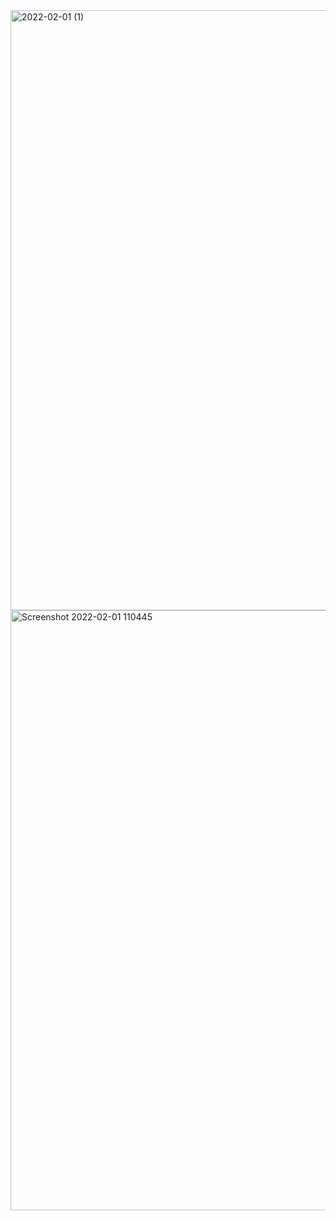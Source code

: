 
<img width="960" alt="2022-02-01 (1)" src="https://user-images.githubusercontent.com/72807747/151918020-5d1132ea-a938-4c21-b9be-11b8cdfa7e6b.png">


<img width="960" alt="Screenshot 2022-02-01 110445" src="https://user-images.githubusercontent.com/72807747/151918048-2e14335b-5fc5-4b07-8c33-2922a48bf184.png">
